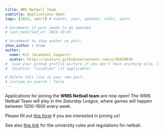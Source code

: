 ```yaml
---
title: WMS Netball Team
subtitle: Applications Open
tags: [2024, sport] # events, year, updates, talks, sport

# Uncomment if post needs to be amended
# last_modified_at: 2024-10-03

# Uncomment to show author on post:
show_author : true
author:
  name: Kit (Academic Support)
  avatar: https://avatars.githubusercontent.com/u/30439030
#  (use your github profile picture if you don't have anything else, i.e. https://avatars.githubusercontent.com/u/30439030)
#  location: "Location" (if applicable)

# Delete this line in your new post:
# include_on_search : false
---
```


Applications for joining the **WMS Netball team** are now open! The WMS Netball Team will play in the *Saturday League*, where games will happen between 1200-1600 every week.

Please fill out [this form](https://docs.google.com/forms/d/e/1FAIpQLSdpAz5pnO22NLS5NjvCOb_gE9cuoqNMt7-Yjo9dyXdaS3kxfQ/viewform) if you are interested in joining us!

See also [this link](https://warwick.ac.uk/services/sport/active/leagues/netball-rules/) for the university rules and regulations for netball.
